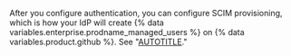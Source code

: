 After you configure authentication, you can configure SCIM provisioning, which is how your IdP will create {% data variables.enterprise.prodname_managed_users %} on {% data variables.product.github %}. See "[AUTOTITLE](/admin/identity-and-access-management/using-enterprise-managed-users-for-iam/configuring-scim-provisioning-for-enterprise-managed-users)."
